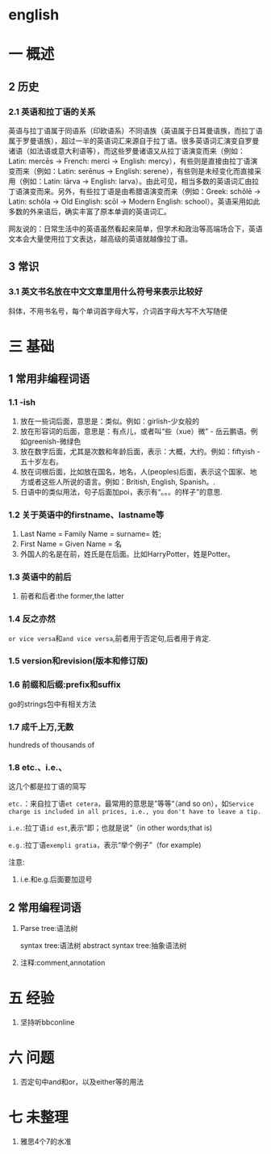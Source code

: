 # english
# 一 概述

## 2 历史
### 2.1 英语和拉丁语的关系
英语与拉丁语属于同语系（印欧语系）不同语族（英语属于日耳曼语族，而拉丁语属于罗曼语族），超过一半的英语词汇来源自于拉丁语。很多英语词汇演变自罗曼诸语（如法语或意大利语等），而这些罗曼诸语又从拉丁语演变而来（例如：Latin: mercēs → French: merci → English: mercy），有些则是直接由拉丁语演变而来（例如：Latin: serēnus → English: serene），有些则是未经变化而直接采用（例如：Latin: lārva → English: larva）。由此可见，相当多数的英语词汇由拉丁语演变而来。另外，有些拉丁语是由希腊语演变而来（例如：Greek: schǒlē → Latin: schǒla → Old Einglish: scōl → Modern English: school）。英语采用如此多数的外来语后，确实丰富了原本单调的英语词汇。

网友说的：日常生活中的英语虽然看起来简单，但学术和政治等高端场合下，英语文本会大量使用拉丁文表达，越高级的英语就越像拉丁语。

## 3 常识
### 3.1 英文书名放在中文文章里用什么符号来表示比较好
斜体，不用书名号，每个单词首字母大写，介词首字母大写不大写随便

# 三 基础
## 1 常用非编程词语
### 1.1 -ish
1. 放在一些词后面，意思是：类似。例如：girlish-少女般的
2. 放在形容词的后面，意思是：有点儿，或者叫“些（xue）微” - 岳云鹏语。例如greenish-微绿色
3. 放在数字后面，尤其是次数和年龄后面，表示：大概，大约。例如：fiftyish - 五十岁左右。
4. 放在词根后面，比如放在国名，地名，人(peoples)后面，表示这个国家、地方或者这些人所说的语言。例如：British, English, Spanish。.
5. 日语中的类似用法，句子后面加poi，表示有“。。。的样子”的意思.

### 1.2 关于英语中的firstname、lastname等
1. Last Name = Family Name = surname= 姓; 
2. First Name = Given Name = 名
3. 外国人的名是在前，姓氏是在后面。比如HarryPotter，姓是Potter。

### 1.3 英语中的前后
1. 前者和后者:the former,the latter

### 1.4 反之亦然
`or vice versa`和`and vice versa`,前者用于否定句,后者用于肯定.
### 1.5 version和revision(版本和修订版)
### 1.6 前缀和后缀:prefix和suffix
go的strings包中有相关方法

### 1.7 成千上万,无数
hundreds of thousands of

### 1.8 etc.、i.e.、
这几个都是拉丁语的简写

`etc.`：来自拉丁语`et cetera`，最常用的意思是”等等“（and so on），如`Service charge is included in all prices, i.e., you don't have to leave a tip.`

`i.e.`:拉丁语`id est`,表示“即；也就是说”（in other words;that is)

`e.g.`:拉丁语`exempli gratia`，表示“举个例子”（for example)

注意:
1. i.e.和e.g.后面要加逗号

## 2 常用编程词语
1. Parse tree:语法树

    syntax tree:语法树
    abstract syntax tree:抽象语法树

2. 注释:comment,annotation

# 五 经验
1. 坚持听bbconline

# 六 问题
1. 否定句中and和or，以及either等的用法

# 七 未整理
1. 雅思4个7的水准